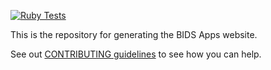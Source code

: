 [![Ruby Tests](https://github.com/BIDS-Apps/bids-apps.github.io/actions/workflows/ruby_tests.yml/badge.svg)](https://github.com/BIDS-Apps/bids-apps.github.io/actions/workflows/ruby_tests.yml)

This is the repository for generating the BIDS Apps website.

See out [CONTRIBUTING guidelines](./CONTRIBUTING.md) to see how you can help.
